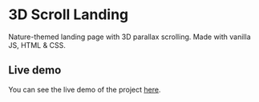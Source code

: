 # 3D Scroll Landing

Nature-themed landing page with 3D parallax scrolling. Made with vanilla JS, HTML & CSS.

## Live demo

You can see the live demo of the project [here](https://jonesso.github.io/3d-scroll-landing/).


